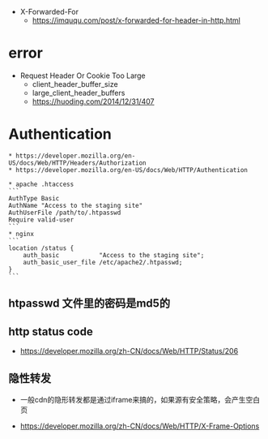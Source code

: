 * X-Forwarded-For
    * https://imququ.com/post/x-forwarded-for-header-in-http.html
    
# error
* Request Header Or Cookie Too Large
    * client_header_buffer_size
    * large_client_header_buffers
    * https://huoding.com/2014/12/31/407
    
# Authentication
    * https://developer.mozilla.org/en-US/docs/Web/HTTP/Headers/Authorization
    * https://developer.mozilla.org/en-US/docs/Web/HTTP/Authentication
    
    * apache .htaccess
    ```
    AuthType Basic
    AuthName "Access to the staging site"
    AuthUserFile /path/to/.htpasswd
    Require valid-user
    ```
    * nginx
    ```
    location /status {                                       
        auth_basic           "Access to the staging site";
        auth_basic_user_file /etc/apache2/.htpasswd;
    }
    ```
## htpasswd 文件里的密码是md5的
    
## http status code
- https://developer.mozilla.org/zh-CN/docs/Web/HTTP/Status/206 


## 隐性转发
* 一般cdn的隐形转发都是通过iframe来搞的，如果源有安全策略，会产生空白页
 - https://developer.mozilla.org/zh-CN/docs/Web/HTTP/X-Frame-Options   